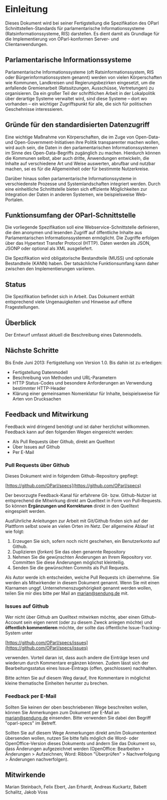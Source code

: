 Einleitung
==========

Dieses Dokument wird bei seiner Fertigstellung die Spezifikation des OParl 
Schnittstellen-Standards für parlamentarische Informationssysteme 
(Ratsinformationssysteme, RIS) darstellen. Es dient damit als Grundlage für 
die Implementierung von OParl-konformen Server- und Clientanwendungen.


Parlamentarische Informationssysteme
------------------------------------

Parlamentarische Informationssysteme (oft Ratsinformationssystem, RIS oder 
Bürgerinformationssystem genannt) werden von vielen Körperschaften wie 
Kommunen, Landkreisen und Regierungsbezirken eingesetzt, um die anfallende 
Gremienarbeit (Ratssitzungen, Ausschüsse, Vertretungen) zu organisieren. Da 
ein großer Teil der schriftlichen Arbeit in der Lokalpolitik über derartige 
Systeme verwaltet wird, sind diese Systeme – dort wo vorhanden – ein 
wichtiger Zugriffspunkt für alle, die sich für politischen Geschehnisse 
interessieren.


Gründe für den standardisierten Datenzugriff
--------------------------------------------

Eine wichtige Maßnahme von Körperschaften, die im Zuge von Open-Data- und 
Open-Government-Initiativen ihre Politik transparenter machen wollen, wird 
auch sein, die Daten in den parlamentarischen Informationssystemen im Sinne 
des Open-Data-Begriffs zugänglich zu machen. Hierdurch können die Kommunen 
selbst, aber auch dritte, Anwendungen entwickeln, die Inhalte auf 
verschiedene Art und Weise auswerten, abrufbar und nutzbar machen, sei es 
für die Allgemeinheit oder für bestimmte Nutzerkreise.

Darüber hinaus sollen parlamentarische Informationssysteme in verschiedenste 
Prozesse und Systemlandschaften integriert werden. Durch eine einheitliche 
Schnittstelle bieten sich effiziente Möglichkeiten zur Integration der Daten 
in anderen Systemen, wie beispielsweise Web-Portalen.


Funktionsumfang der OParl-Schnittstelle
---------------------------------------

Die vorliegende Spezifikation soll eine Webservice-Schnittstelle definieren, 
die den anonymen und lesenden Zugriff auf öffentliche Inhalte aus 
Parlamentarischen Informationssystemen ermöglicht. Die Zugriffe erfolgen 
über das Hypertext Transfer Protocol (HTTP). Daten werden als JSON, JSONP 
oder optional als XML ausgeliefert.

Die Spezifikation wird obligatorische Bestandteile (MUSS) und optionale 
Bestandteile (KANN) haben. Der tatsächliche Funktionsumfang kann daher 
zwischen den Implementierungen variieren.


Status
------

Die Spezifikation befindet sich in Arbeit. Das Dokument enthält entsprechend 
viele Ungenauigkeiten und Hinweise auf offene Fragestellungen.


Überblick
---------

Der Entwurf umfasst aktuell die Beschreibung eines Datenmodells. 


Nächste Schritte
----------------

Bis Ende Juni 2013: Fertigstellung von Version 1.0. Bis dahin ist zu 
erledigen:

* Fertigstellung Datenmodell
* Beschreibung von Methoden und URL-Parametern
* HTTP Status-Codes und besondere Anforderungen an Verwendung bestimmter 
HTTP-Header
* Klärung einer gemeinsamen Nomenklatur für Inhalte, beispielsweise für Arten 
von Drucksachen


Feedback und Mitwirkung
-----------------------

Feedback wird dringend benötigt und ist daher herzlichst willkommen. 
Feedback kann auf den folgenden Wegen eingereicht werden:

* Als Pull Requests über Github, direkt am Quelltext
* Über Issues auf Github
* Per E-Mail

### Pull Requests über Github ###

Dieses Dokument wird in folgendem Github-Repository gepflegt:

[https://github.com/OParl/specs](https://github.com/OParl/specs)


Der bevorzugte Feedback-Kanal für erfahrene Git- bzw. Github-Nutzer ist 
entsprechend die Mitwirkung direkt am Quelltext in Form von Pull-Requests. 
So können **Ergänzungen und Korrekturen** direkt in den Quelltext 
eingespielt werden.

Ausführliche Anleitungen zur Arbeit mit Git/Github finden sich auf der 
Plattform selbst sowie an vielen Orten im Netz. Der allgemeine Ablauf ist 
wie folgt:

1. Erzeugen Sie sich, sofern noch nicht geschehen, ein Benutzerkonto auf 
Github.
2. Duplizieren (_forken_) Sie das oben genannte Repository
3. Nehmen Sie die gewünschten Änderungen an Ihrem Repository vor. Committen 
Sie diese Änderungen möglichst kleinteilig.
4. Senden Sie die gewünschten Commits als Pull Requests.

Als Autor werde ich entscheiden, welche Pull Requests ich übernehme. Sie 
werden als Mitwirkender in diesem Dokument genannt. Wenn Sie mit einen 
Klarnamen unggf. Unternehmenszugehörigkeit genannt werden wollen, teilen 
Sie mir dies bitte per Mail an marian@sendung.de mit.


### Issues auf Github ###

Wer nicht über Github am Quelltext mitwirken möchte, aber einen 
Github-Account sein eigen nennt (oder zu diesem Zweck anlegen möchte) und 
**öffentlich kommentieren** möchte, der sollte das öffentliche 
Issue-Tracking-System unter

[https://github.com/OParl/specs/issues](https://github.com/OParl/specs/issues)

verwenden. Vorteil daran ist, dass auch andere die Einträge lesen und 
wiederum durch Kommentare ergänzen können. Zudem lässt sich der 
Bearbeitungsstatus eines Issue-Eintrags (offen, geschlossen) nachhalten.

Bitte achten Sie auf diesem Weg darauf, Ihre Kommentare in möglichst kleine 
thematische Einheiten herunter zu brechen.

### Feedback per E-Mail ###

Sollten Sie keinen der oben beschriebenen Wege beschreiten wollen, können 
Sie Anmerkungen zum Dokument per E-Mail an marian@sendung.de einsenden. 
Bitte verwenden Sie dabei den Begriff "oparl-specs" im Betreff.

Sollten Sie auf diesem Wege Anmerkungen direkt am/im Dokumententext 
übersenden wollen, nutzen Sie bitte falls möglich die Word- oder 
OpenOffice-Version dieses Dokuments und ändern Sie das Dokument so, dass 
Änderungen aufgezeichnet werden (OpenOffice: Bearbeiten > Änderungen > 
Aufzeichnen; Word: Ribbon "Überprüfen" > Nachverfolgung > Änderungen 
nachverfolgen).


Mitwirkende
-----------

Marian Steinbach, Felix Ebert, Jan Erhardt, Andreas Kuckartz, 
Babett Schalitz, Jakob Voss

